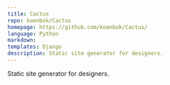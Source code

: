 ```yaml
---
title: Cactus
repo: koenbok/Cactus
homepage: https://github.com/koenbok/Cactus/
language: Python
markdown:
templates: Django
description: Static site generator for designers.
---
```


Static site generator for designers.
